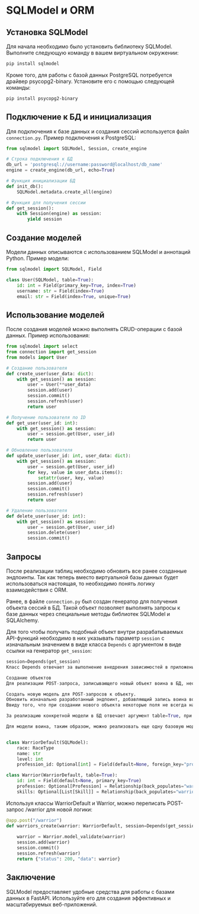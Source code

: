 # SQLModel и ORM


## Установка SQLModel

Для начала необходимо было установить библиотеку SQLModel. Выполните следующую команду в вашем виртуальном окружении:

```bash
pip install sqlmodel
```

Кроме того, для работы с базой данных PostgreSQL потребуется драйвер psycopg2-binary. Установите его с помощью следующей команды:

```bash
pip install psycopg2-binary
```

## Подключение к БД и инициализация

Для подключения к базе данных и создания сессий используется файл `connection.py`. Пример подключения к PostgreSQL:

```python
from sqlmodel import SQLModel, Session, create_engine

# Строка подключения к БД
db_url = 'postgresql://username:password@localhost/db_name'
engine = create_engine(db_url, echo=True)

# Функция инициализации БД
def init_db():
    SQLModel.metadata.create_all(engine)

# Функция для получения сессии
def get_session():
    with Session(engine) as session:
        yield session
```

## Создание моделей

Модели данных описываются с использованием SQLModel и аннотаций Python. Пример модели:

```python
from sqlmodel import SQLModel, Field

class User(SQLModel, table=True):
    id: int = Field(primary_key=True, index=True)
    username: str = Field(index=True)
    email: str = Field(index=True, unique=True)
```

## Использование моделей

После создания моделей можно выполнять CRUD-операции с базой данных. Пример использования:

```python
from sqlmodel import select
from connection import get_session
from models import User

# Создание пользователя
def create_user(user_data: dict):
    with get_session() as session:
        user = User(**user_data)
        session.add(user)
        session.commit()
        session.refresh(user)
        return user

# Получение пользователя по ID
def get_user(user_id: int):
    with get_session() as session:
        user = session.get(User, user_id)
        return user

# Обновление пользователя
def update_user(user_id: int, user_data: dict):
    with get_session() as session:
        user = session.get(User, user_id)
        for key, value in user_data.items():
            setattr(user, key, value)
        session.add(user)
        session.commit()
        session.refresh(user)
        return user

# Удаление пользователя
def delete_user(user_id: int):
    with get_session() as session:
        user = session.get(User, user_id)
        session.delete(user)
        session.commit()
```

## Запросы

После реализации таблиц необходимо обновить все ранее созданные эндпоинты. Так как теперь вместо виртуальной базы данных будет использоваться настоящая, то необходимо понять логику взаимодействия с ORM.

Ранее, в файле `connection.py` был создан генератор для получения объекта сессий в БД. Такой объект позволяет выполнять запросы к базе данных через специальные методы библиотек SQLModel и SQLAlchemy.

Для того чтобы получать подобный объект внутри разрабатываемых API-функций необходимо в них указывать параметр `session` с изначальным значением в виде класса `Depends` с аргументом в виде ссылки на генератор `get_session`:

```python
session=Depends(get_session)
Класс Depends отвечает за выполнение внедрения зависимостей в приложениях FastAPI. Класс Depends принимает функцию в качестве аргумента и передается в качестве аргумента функции в маршруте, требуя, чтобы условие зависимости было выполнено до инициализации любой операции внутри тела API-метода. Подробнее о том, как можно работать с зависимостями описано в официальной документации.

Создание объектов
Для реализации POST-запроса, записывающего новый объект воина в БД, необходимо:

Создать новую модель для POST-запросов к объекту.
Обновить изначально разработанный эндпоинт, добавляющий запись воина во временную БД.
Ввиду того, что при создании нового объекта некоторые поля не всегда надо указывать (таким полем может быть, например, первичный ключ), возникает необходимость в добавлении новых моделей, обрабатывающих запросы. Подобные модели, по факту, являются аналогами Pydantic-объектов, сериализирующие данные в ту и другую сторону и в БД не реализуются.

За реализацию конкретной модели в БД отвечает аргумент table=True, при описании класса.

Для модели воина, таким образом, можно реализовать еще одну базовую модель WarriorDefault, не имеющую id и ссылок на многие-ко многим. Также от такой модели можно отнаследоваться основной моделью, реализующейся в базе данных вместо указания в поле наследования SQLModel. В таком случае достаточно дописать недостающие поля.
```
```python

class WarriorDefault(SQLModel):
    race: RaceType
    name: str
    level: int
    profession_id: Optional[int] = Field(default=None, foreign_key="profession.id")

class Warrior(WarriorDefault, table=True):
    id: int = Field(default=None, primary_key=True)
    profession: Optional[Profession] = Relationship(back_populates="warriors_prof")
    skills: Optional[List[Skill]] = Relationship(back_populates="warriors", link_model=SkillWarriorLink)
```
Используя классы WarriorDefault и Warrior, можно переписать POST-запрос /warrior для новой логики:

```python
@app.post("/warrior")
def warriors_create(warrior: WarriorDefault, session=Depends(get_session)) -> TypedDict('Response', {"status": int,
                                                                                                     "data": Warrior}):
    warrior = Warrior.model_validate(warrior)
    session.add(warrior)
    session.commit()
    session.refresh(warrior)
    return {"status": 200, "data": warrior}
```
## Заключение

SQLModel предоставляет удобные средства для работы с базами данных в FastAPI. Используйте его для создания эффективных и масштабируемых веб-приложений.
